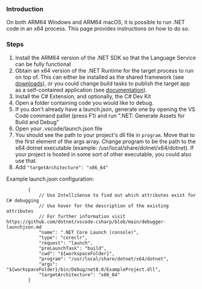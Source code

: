 ### Introduction

On both ARM64 Windows and ARM64 macOS, it is possible to run .NET code in an x64 process. This page provides instructions on how to do so.

### Steps

1. Install the ARM64 version of the .NET SDK so that the Language Service can be fully functional
2. Obtain an x64 version of the .NET Runtime for the target process to run on top of. This can either be installed as the shared framework (see [downloads](https://dotnet.microsoft.com/en-us/download/dotnet)), or you could change build tasks to publish the target app as a self-contained application (see [documentation](https://learn.microsoft.com/en-us/dotnet/core/deploying/#publish-self-contained)).
3. Install the C# Extension, and optionally, the C# Dev Kit
4. Open a folder containing code you would like to debug.
5. If you don't already have a launch.json, generate one by opening the VS Code command pallet (press F1) and run ".NET: Generate Assets for Build and Debug"
5. Open your .vscode/launch.json file
6. You should see the path to your project's dll file in `program`. Move that to the first element of the args array.
Change program to be the path to the x64 dotnet executable (example: /usr/local/share/dotnet/x64/dotnet). If your project is hosted in some sort of other executable, you could also use that.
7. Add `"targetArchitecture": "x86_64"`

Example launch.json configuration:
```jsonc
        {
            // Use IntelliSense to find out which attributes exist for C# debugging
            // Use hover for the description of the existing attributes
            // For further information visit https://github.com/dotnet/vscode-csharp/blob/main/debugger-launchjson.md
            "name": ".NET Core Launch (console)",
            "type": "coreclr",
            "request": "launch",
            "preLaunchTask": "build",
            "cwd": "${workspaceFolder}",
            "program": "/usr/local/share/dotnet/x64/dotnet",
            "args": "${workspaceFolder}/bin/Debug/net8.0/ExampleProject.dll",
            "targetArchitecture": "x86_64"
        }
```